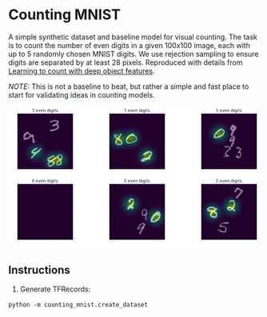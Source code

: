 # Counting MNIST

A simple synthetic dataset and baseline model for visual counting. The task is to count the number of even digits in a given 100x100 image, each with up to 5 randomly chosen MNIST digits. We use rejection sampling to ensure digits are separated by at least 28 pixels. Reproduced with details from [Learning to count with deep object features](https://arxiv.org/abs/1505.08082).

*NOTE:* This is not a baseline to beat, but rather a simple and fast place to start for validating ideas in counting models.

![Sample](images/sample.png)

## Instructions

1. Generate TFRecords:

```
python -m counting_mnist.create_dataset
```
